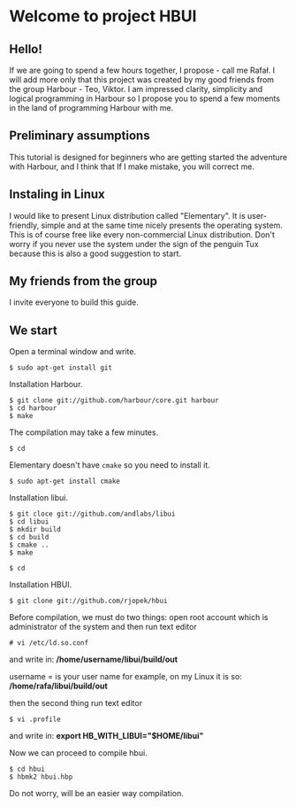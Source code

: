 # **Welcome to project HBUI**

## Hello!
If we are going to spend a few hours together, I propose - call me Rafał. I will add more only that this project was created by my good friends from the group Harbour - Teo, Viktor. I am impressed clarity, simplicity and logical programming in Harbour so I propose you to spend a few moments in the land of programming Harbour with me.

## Preliminary assumptions
This tutorial is designed for beginners who are getting started the adventure with Harbour, and I think that If I make mistake, you will correct me.

## Instaling in Linux
I would like to present Linux distribution called "Elementary". It is user-friendly, simple and at the same time nicely presents the operating system. This is of course free like every non-commercial Linux distribution. Don't worry if you never use the system under the sign of the penguin Tux because this is also a good suggestion to start.

## My friends from the group
I invite everyone to build this guide.

## We start
Open a terminal window and write.
```
$ sudo apt-get install git
```
Installation Harbour.
```
$ git clone git://github.com/harbour/core.git harbour
$ cd harbour
$ make
```
The compilation may take a few minutes.
```
$ cd
```
Elementary doesn't have `cmake` so you need to install it.
```
$ sudo apt-get install cmake
```
Installation libui.
```
$ git cloce git://github.com/andlabs/libui
$ cd libui
$ mkdir build
$ cd build
$ cmake ..
$ make
```

```
$ cd
```
Installation HBUI.
```
$ git clone git://github.com/rjopek/hbui
```
Before compilation, we must do two things: open root account which is administrator of the system and then run text editor
```
# vi /etc/ld.so.conf
```
and write in: **/home/username/libui/build/out**

username = is your user name for example, on my Linux it is so: **/home/rafa/libui/build/out**

then the second thing run text editor
```
$ vi .profile
```
and write in: **export HB_WITH_LIBUI="$HOME/libui"**

Now we can proceed to compile hbui.
```
$ cd hbui
$ hbmk2 hbui.hbp
```

Do not worry, will be an easier way compilation.
